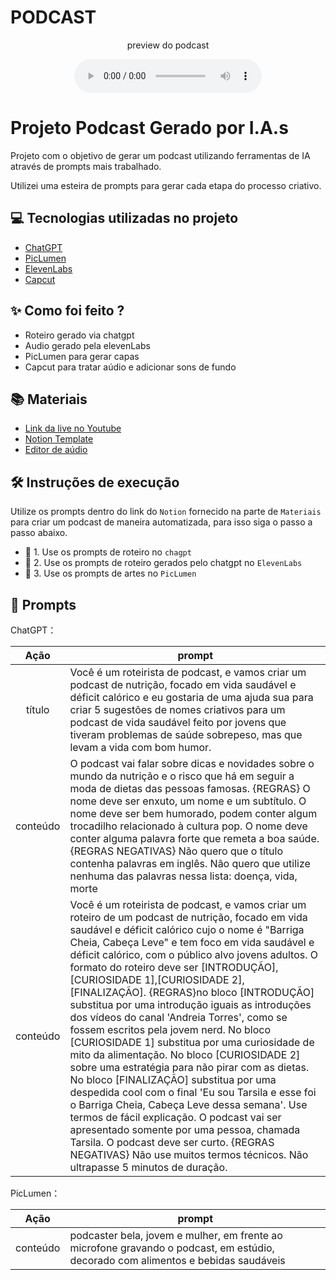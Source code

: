 # PODCAST
<p align="center">

</a>
</p>

<p align="center">
    preview do podcast
</p>

<div align="center">
    <audio src="output/podcast_editado.MP3" controls title="Podcast editado"></audio>
</div>

# Projeto Podcast Gerado por I.A.s

Projeto com o objetivo de gerar um podcast utilizando ferramentas de IA através de prompts mais trabalhado.

Utilizei uma esteira de prompts para gerar cada etapa do processo criativo.

## 💻 Tecnologias utilizadas no projeto

- [ChatGPT](https://chat.openai.com/) 
- [PicLumen](https://www.piclumen.com/)
- [ElevenLabs](https://beta.elevenlabs.io/)
- [Capcut](https://www.capcut.com/pt-br/)

## ✨ Como foi feito ?

- Roteiro gerado via chatgpt
- Audio gerado pela elevenLabs
- PicLumen para gerar capas
- Capcut para tratar aúdio e adicionar sons de fundo

## 📚 Materiais

- [Link da live no Youtube](https://www.youtube.com)
- [Notion Template](https://helpful-jump-17b.notion.site/PAS-Podcast-AI-Studio-210489e15d7a4a73b743bb159e45d06f?pvs=4)
- [Editor de aúdio](https://www.capcut.com/editor?from_page=landing_page&__action_from=picture_V%C3%ADdeos%20profissionais%20em%20minutos,%20n%C3%A3o%20em%20horas.)


## 🛠️ Instruções de execução

Utilize os prompts dentro do link do `Notion` fornecido na parte de `Materiais` para criar um podcast de maneira automatizada, para isso siga o passo a passo abaixo.

- 🤖 1. Use os prompts de roteiro no `chagpt`
- 🤖 2. Use os prompts de roteiro gerados pelo chatgpt no  `ElevenLabs`
- 🤖 3. Use os prompts de artes no `PicLumen`

## 🧠 Prompts


ChatGPT：

|   Ação   | prompt                                                                                                                                                                                                                                                                         |
| :------: | ------------------------------------------------------------------------------------------------------------------------------------------------------------------------------------------------------------------------------------------------------------------------------ |
|  título  | Você é um roteirista de podcast, e vamos criar um podcast de nutrição, focado em vida saudável e déficit calórico e eu gostaria de uma ajuda sua para criar 5 sugestões de nomes criativos para um podcast de vida saudável feito por jovens que tiveram problemas de saúde sobrepeso, mas que levam a vida com bom humor. 
| conteúdo | O podcast vai falar sobre dicas e novidades sobre o mundo da nutrição e o risco que há em seguir a moda de dietas das pessoas famosas. {REGRAS} O nome deve ser enxuto, um nome e um subtítulo. O nome deve ser bem humorado, podem conter algum trocadilho relacionado à cultura pop. O nome deve conter alguma palavra forte que remeta a boa saúde. {REGRAS NEGATIVAS} Não quero que o título contenha palavras em inglês. Não quero que utilize nenhuma das palavras nessa lista: doença, vida, morte
| conteúdo | Você é um roteirista de podcast, e vamos criar um  roteiro de um podcast de nutrição, focado em vida saudável e déficit calórico cujo o nome é "Barriga Cheia, Cabeça Leve" e tem foco em vida saudável e déficit calórico,  com o público alvo jovens adultos. O formato do roteiro deve ser [INTRODUÇÃO],[CURIOSIDADE 1],[CURIOSIDADE 2],[FINALIZAÇÃO]. {REGRAS}no bloco [INTRODUÇÃO] substitua por uma introdução iguais as introduções dos vídeos do canal 'Andreia Torres', como se fossem escritos pela jovem nerd. No bloco [CURIOSIDADE 1] substitua por uma curiosidade de mito da alimentação. No bloco [CURIOSIDADE 2] sobre uma estratégia para não pirar com as dietas. No bloco [FINALIZAÇÃO] substitua por uma despedida cool com o final 'Eu sou Tarsila e esse foi o Barriga Cheia, Cabeça Leve dessa semana'. Use termos de fácil explicação. O podcast vai ser apresentado somente por uma pessoa, chamada Tarsila. O podcast deve ser curto. {REGRAS NEGATIVAS} Não use muitos termos técnicos. Não ultrapasse 5 minutos de duração.|

PicLumen：

|   Ação   | prompt                                                                                                                                                                                                                                                                         |
| :------: | ------------------------------------------------------------------------------------------------------------------------------------------------------------------------------------------------------------------------------------------------------------------------------ |
| conteúdo | podcaster bela, jovem e mulher, em frente ao microfone gravando o podcast, em estúdio, decorado com alimentos e bebidas saudáveis|
